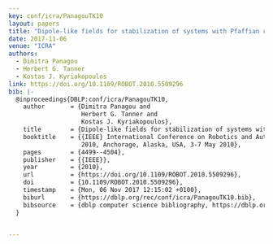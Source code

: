 ```yaml
---
key: conf/icra/PanagouTK10
layout: papers
title: "Dipole-like fields for stabilization of systems with Pfaffian constraints."
date: 2017-11-06
venue: "ICRA"
authors:
  - Dimitra Panagou
  - Herbert G. Tanner
  - Kostas J. Kyriakopoulos
link: https://doi.org/10.1109/ROBOT.2010.5509296
bib: |-
  @inproceedings{DBLP:conf/icra/PanagouTK10,
    author       = {Dimitra Panagou and
                    Herbert G. Tanner and
                    Kostas J. Kyriakopoulos},
    title        = {Dipole-like fields for stabilization of systems with Pfaffian constraints},
    booktitle    = {{IEEE} International Conference on Robotics and Automation, {ICRA}
                    2010, Anchorage, Alaska, USA, 3-7 May 2010},
    pages        = {4499--4504},
    publisher    = {{IEEE}},
    year         = {2010},
    url          = {https://doi.org/10.1109/ROBOT.2010.5509296},
    doi          = {10.1109/ROBOT.2010.5509296},
    timestamp    = {Mon, 06 Nov 2017 12:15:02 +0100},
    biburl       = {https://dblp.org/rec/conf/icra/PanagouTK10.bib},
    bibsource    = {dblp computer science bibliography, https://dblp.org}
  }


---
```

